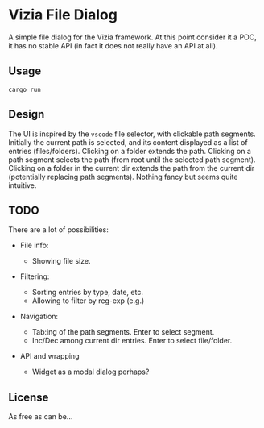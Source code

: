 # Vizia File Dialog

A simple file dialog for the Vizia framework. At this point consider it a POC, it has no stable API (in fact it does not really have an API at all).

## Usage

```shell
cargo run
```

## Design

The UI is inspired by the `vscode` file selector, with clickable path segments. Initially the current path is selected, and its content displayed as a list of entries (files/folders). Clicking on a folder extends the path. Clicking on a path segment selects the path (from root until the selected path segment). Clicking on a folder in the current dir extends the path from the current dir (potentially replacing path segments). Nothing fancy but seems quite intuitive.

## TODO

There are a lot of possibilities:
- File info:
  - Showing file size.
- Filtering:
  - Sorting entries by type, date, etc.
  - Allowing to filter by reg-exp (e.g.)
- Navigation:
  - Tab:ing of the path segments. Enter to select segment.
  - Inc/Dec among current dir entries. Enter to select file/folder.

- API and wrapping
  - Widget as a modal dialog perhaps?


## License

As free as can be...